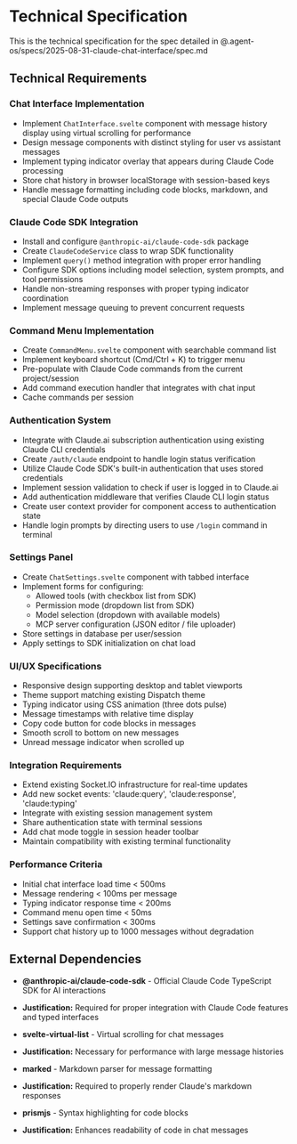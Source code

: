# Technical Specification

This is the technical specification for the spec detailed in @.agent-os/specs/2025-08-31-claude-chat-interface/spec.md

## Technical Requirements

### Chat Interface Implementation

- Implement `ChatInterface.svelte` component with message history display using virtual scrolling for performance
- Design message components with distinct styling for user vs assistant messages
- Implement typing indicator overlay that appears during Claude Code processing
- Store chat history in browser localStorage with session-based keys
- Handle message formatting including code blocks, markdown, and special Claude Code outputs

### Claude Code SDK Integration

- Install and configure `@anthropic-ai/claude-code-sdk` package
- Create `ClaudeCodeService` class to wrap SDK functionality
- Implement `query()` method integration with proper error handling
- Configure SDK options including model selection, system prompts, and tool permissions
- Handle non-streaming responses with proper typing indicator coordination
- Implement message queuing to prevent concurrent requests

### Command Menu Implementation

- Create `CommandMenu.svelte` component with searchable command list
- Implement keyboard shortcut (Cmd/Ctrl + K) to trigger menu
- Pre-populate with Claude Code commands from the current project/session
- Add command execution handler that integrates with chat input
- Cache commands per session

### Authentication System

- Integrate with Claude.ai subscription authentication using existing Claude CLI credentials
- Create `/auth/claude` endpoint to handle login status verification
- Utilize Claude Code SDK's built-in authentication that uses stored credentials
- Implement session validation to check if user is logged in to Claude.ai
- Add authentication middleware that verifies Claude CLI login status
- Create user context provider for component access to authentication state
- Handle login prompts by directing users to use `/login` command in terminal

### Settings Panel

- Create `ChatSettings.svelte` component with tabbed interface
- Implement forms for configuring:
  - Allowed tools (with checkbox list from SDK)
  - Permission mode (dropdown list from SDK)
  - Model selection (dropdown with available models)
  - MCP server configuration (JSON editor / file uploader)
- Store settings in database per user/session
- Apply settings to SDK initialization on chat load

### UI/UX Specifications

- Responsive design supporting desktop and tablet viewports
- Theme support matching existing Dispatch theme
- Typing indicator using CSS animation (three dots pulse)
- Message timestamps with relative time display
- Copy code button for code blocks in messages
- Smooth scroll to bottom on new messages
- Unread message indicator when scrolled up

### Integration Requirements

- Extend existing Socket.IO infrastructure for real-time updates
- Add new socket events: 'claude:query', 'claude:response', 'claude:typing'
- Integrate with existing session management system
- Share authentication state with terminal sessions
- Add chat mode toggle in session header toolbar
- Maintain compatibility with existing terminal functionality

### Performance Criteria

- Initial chat interface load time < 500ms
- Message rendering < 100ms per message
- Typing indicator response time < 200ms
- Command menu open time < 50ms
- Settings save confirmation < 300ms
- Support chat history up to 1000 messages without degradation

## External Dependencies

- **@anthropic-ai/claude-code-sdk** - Official Claude Code TypeScript SDK for AI interactions
- **Justification:** Required for proper integration with Claude Code features and typed interfaces

- **svelte-virtual-list** - Virtual scrolling for chat messages
- **Justification:** Necessary for performance with large message histories

- **marked** - Markdown parser for message formatting
- **Justification:** Required to properly render Claude's markdown responses

- **prismjs** - Syntax highlighting for code blocks
- **Justification:** Enhances readability of code in chat messages
